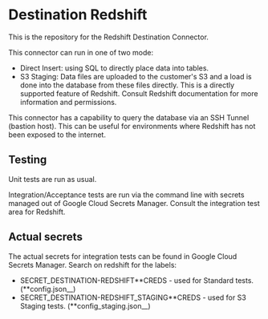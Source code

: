 # Destination Redshift

This is the repository for the Redshift Destination Connector.

This connector can run in one of two mode:

- Direct Insert: using SQL to directly place data into tables.
- S3 Staging: Data files are uploaded to the customer's S3 and a load is done into the database from these files directly. This is a directly
  supported feature of Redshift. Consult Redshift documentation for more information and permissions.

This connector has a capability to query the database via an SSH Tunnel (bastion host). This can be useful for environments where Redshift has not
been exposed to the internet.

## Testing

Unit tests are run as usual.

Integration/Acceptance tests are run via the command line with secrets managed out of Google Cloud Secrets Manager.
Consult the integration test area for Redshift.

## Actual secrets

The actual secrets for integration tests can be found in Google Cloud Secrets Manager. Search on redshift for the labels:

- SECRET_DESTINATION-REDSHIFT**CREDS - used for Standard tests. (**config.json\_\_)
- SECRET_DESTINATION-REDSHIFT_STAGING**CREDS - used for S3 Staging tests. (**config_staging.json\_\_)
